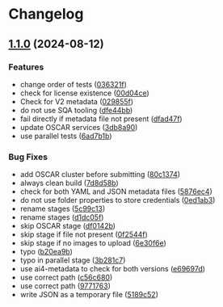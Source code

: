 # Changelog

## [1.1.0](https://github.com/ai4os/ai4os-hub-qa/compare/1.0.0...v1.1.0) (2024-08-12)


### Features

* change order of tests ([036321f](https://github.com/ai4os/ai4os-hub-qa/commit/036321f61a7fb24151e1fc4ad98b8e05ca9f39b0))
* check for license existence ([00d04ce](https://github.com/ai4os/ai4os-hub-qa/commit/00d04ce77756f4ed1d462723a1592d77444a2feb))
* Check for V2 metadata ([029855f](https://github.com/ai4os/ai4os-hub-qa/commit/029855f55b3eccd7a3566dea9454ed424b147d31))
* do not use SQA tooling ([dfe44bb](https://github.com/ai4os/ai4os-hub-qa/commit/dfe44bb258a3df68f94789657b9c39fdfaad7e14))
* fail directly if metadata file not present ([dfad47f](https://github.com/ai4os/ai4os-hub-qa/commit/dfad47f08ff0444b6005fef29b07444b5e885b26))
* update OSCAR services ([3db8a90](https://github.com/ai4os/ai4os-hub-qa/commit/3db8a90f1335b85136937d59af88eb3e6f37fb5d))
* use parallel tests ([6ad7b1b](https://github.com/ai4os/ai4os-hub-qa/commit/6ad7b1b37433cabe2b41298365f86065db5794a9))


### Bug Fixes

* add OSCAR cluster before submitting ([80c1374](https://github.com/ai4os/ai4os-hub-qa/commit/80c137444cba0c5c9143127d2de5fddce8166527))
* always clean build ([7d8d58b](https://github.com/ai4os/ai4os-hub-qa/commit/7d8d58b9d314fd37a0363faa1c95d24ff8efe350))
* check for both YAML and JSON metadata files ([5876ec4](https://github.com/ai4os/ai4os-hub-qa/commit/5876ec44e9b443185b8e97a6a0927dd8db5559cd))
* do not use folder properties to store credentials ([0ed1ab3](https://github.com/ai4os/ai4os-hub-qa/commit/0ed1ab39abcfe3bca4bf4f98dd2c13fd3da72930))
* rename stages ([5c99c13](https://github.com/ai4os/ai4os-hub-qa/commit/5c99c13b946936dd07e59e1a4fcdd2899cd7074a))
* rename stages ([d1dc05f](https://github.com/ai4os/ai4os-hub-qa/commit/d1dc05fc3cf989489ef2fce8ed69d3de2bdf543d))
* skip OSCAR stage ([df0142b](https://github.com/ai4os/ai4os-hub-qa/commit/df0142b7d33dd3294fc3eba046f6990e6516e28d))
* skip stage if file not present ([0f2544f](https://github.com/ai4os/ai4os-hub-qa/commit/0f2544f6dfaf1ccd6321bfbfb8390cbd93eda96f))
* skip stage if no images to upload ([6e30f6e](https://github.com/ai4os/ai4os-hub-qa/commit/6e30f6e083235f2096e68e92186b7676e7e0c112))
* typo ([b20ea9b](https://github.com/ai4os/ai4os-hub-qa/commit/b20ea9b2df392b6edd7b9fa967d0b79149dee584))
* typo in parallel stage ([3b281c7](https://github.com/ai4os/ai4os-hub-qa/commit/3b281c725476fd8fe56e8b7d4389553ed0880fec))
* use ai4-metadata to check for both versions ([e69697d](https://github.com/ai4os/ai4os-hub-qa/commit/e69697dd03845d143aa5153573b72fdfaf597843))
* use correct path ([c56c680](https://github.com/ai4os/ai4os-hub-qa/commit/c56c680e3b28aab43a5d9bb2afcdcb26ece41276))
* use correct path ([9771763](https://github.com/ai4os/ai4os-hub-qa/commit/97717631848928366d25122813cbab8ebfb09da1))
* write JSON as a temporary file ([5189c52](https://github.com/ai4os/ai4os-hub-qa/commit/5189c52b3eff67540c10f6a630ca4970b8128cfa))
